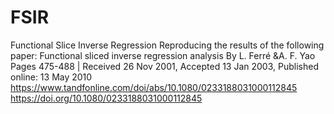 # FSIR
Functional Slice Inverse Regression
Reproducing the results of the following paper:
Functional sliced inverse regression analysis By L. Ferré &A. F. Yao
Pages 475-488 | Received 26 Nov 2001, Accepted 13 Jan 2003, Published online: 13 May 2010
https://www.tandfonline.com/doi/abs/10.1080/0233188031000112845
https://doi.org/10.1080/0233188031000112845
